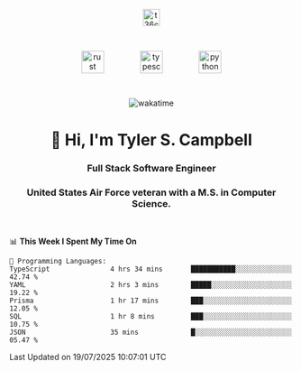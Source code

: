 <p align="center">
<a href="https://www.linkedin.com/in/t36campbell" target="blank"><img align="center" src="https://ik.imagekit.io/t36campbell/Portfolio/linkedin.png.original_m8bbGgPh6.png" alt="t36campbell" height="30" width="30" /></a>
</p>
<p align="center">
    <img src="https://rustacean.net/assets/rustacean-orig-noshadow.svg" alt="rust" width="40" height="40" style="margin: 6%;" />
    <img src="https://cdn.worldvectorlogo.com/logos/typescript.svg" alt="typescript" width="40" height="40" style="margin: 6%;" />
    <img src="https://cdn.worldvectorlogo.com/logos/python-5.svg" alt="python" width="40" height="40" style="margin: 6%;" />
</p>
<div align="center">
  
  ![wakatime](https://wakatime.com/badge/user/738aac7f-8868-4bc3-a1df-4c36703ee4b6.svg)
  
</div>

<h1 align="center">👋 Hi, I'm Tyler S. Campbell</h1>
<h3 align="center">Full Stack Software Engineer</h3>
<h3 align="center">United States Air Force veteran with a M.S. in Computer Science.</h3>
<br>

<!--START_SECTION:waka-->
📊 **This Week I Spent My Time On** 

```text
💬 Programming Languages: 
TypeScript               4 hrs 34 mins       ███████████░░░░░░░░░░░░░░   42.74 % 
YAML                     2 hrs 3 mins        █████░░░░░░░░░░░░░░░░░░░░   19.22 % 
Prisma                   1 hr 17 mins        ███░░░░░░░░░░░░░░░░░░░░░░   12.05 % 
SQL                      1 hr 8 mins         ███░░░░░░░░░░░░░░░░░░░░░░   10.75 % 
JSON                     35 mins             █░░░░░░░░░░░░░░░░░░░░░░░░   05.47 % 
```


 Last Updated on 19/07/2025 10:07:01 UTC
<!--END_SECTION:waka-->
